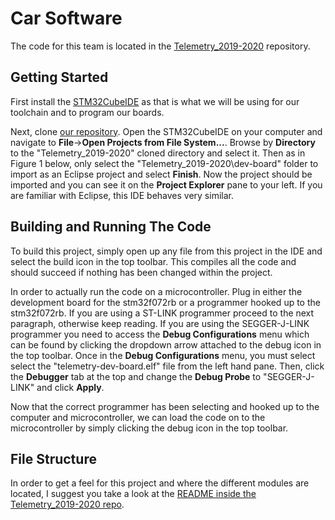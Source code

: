 # Car Software

The code for this team is located in the [Telemetry_2019-2020](https://github.com/Solar-Gators/Telemetry_2019-2020) repository.

## Getting Started

First install the [STM32CubeIDE](https://www.st.com/en/development-tools/stm32cubeide.html) as that is what we will be using for our toolchain and to program our boards.

Next, clone [our repository](https://github.com/Solar-Gators/Telemetry_2019-2020). Open the STM32CubeIDE on your computer and navigate to **File**->**Open Projects from File System...**. Browse by **Directory** to the "Telemetry_2019-2020" cloned directory and select it. Then as in Figure 1 below, only select the "Telemetry_2019-2020\dev-board" folder to import as an Eclipse project and select **Finish**. Now the project should be imported and you can see it on the **Project Explorer** pane to your left. If you are familiar with Eclipse, this IDE behaves very similar.

## Building and Running The Code

To build this project, simply open up any file from this project in the IDE and select the build icon in the top toolbar. This compiles all the code and should succeed if nothing has been changed within the project.

In order to actually run the code on a microcontroller. Plug in either the development board for the stm32f072rb or a programmer hooked up to the stm32f072rb. If you are using a ST-LINK programmer proceed to the next paragraph, otherwise keep reading. If you are using the SEGGER-J-LINK programmer you need to access the **Debug Configurations** menu which can be found by clicking the dropdown arrow attached to the debug icon in the top toolbar. Once in the **Debug Configurations** menu, you must select select the "telemetry-dev-board.elf" file from the left hand pane. Then, click the **Debugger** tab at the top and change the **Debug Probe** to "SEGGER-J-LINK" and click **Apply**.

Now that the correct programmer has been selecting and hooked up to the computer and microcontroller, we can load the code on to the microcontroller by simply clicking the debug icon in the top toolbar. 

## File Structure

In order to get a feel for this project and where the different modules are located, I suggest you take a look at the [README inside the Telemetry_2019-2020 repo](https://github.com/Solar-Gators/Telemetry_2019-2020/blob/master/README.md).
